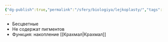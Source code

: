 ```yaml
---
{"dg-publish":true,"permalink":"/sfery/biologiya/lejkoplasty/","tags":["Общаябиология"]}
---
```


- Бесцветные
- Не содержат пигментов
- Функция: накопление [[Крахмал\|Крахмал]] 